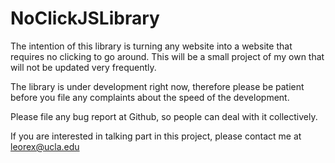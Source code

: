 NoClickJSLibrary
================
The intention of this library is turning any website into a website that
requires no clicking to go around. This will be a small project of my own that
will not be updated very frequently.

The library is under development right now, therefore please be patient before
you file any complaints about the speed of the development.

Please file any bug report at Github, so people can deal with it collectively.

If you are interested in talking part in this project, please contact me at
leorex@ucla.edu



